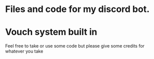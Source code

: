 # Files and code for my discord bot.

# Vouch system built in

Feel free to take or use some code but please give some credits for whatever you take
